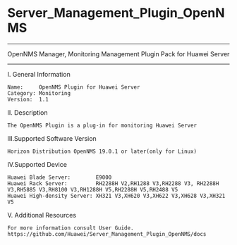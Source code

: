 # Server_Management_Plugin_OpenNMS

****************************************************************************
OpenNMS Manager, Monitoring Management Plugin Pack for Huawei Server
****************************************************************************

I. General Information

    Name:     OpenNMS Plugin for Huawei Server
    Category: Monitoring
    Version:  1.1


II. Description

    The OpenNMS Plugin is a plug-in for monitoring Huawei Server
    
III.Supported Software Version

    Horizon Distribution OpenNMS 19.0.1 or later(only for Linux)
	
IV.Supported Device

    Huawei Blade Server:        E9000
    Huawei Rack Server:         RH2288H V2,RH1288 V3,RH2288 V3, RH2288H V3,RH5885 V3,RH8100 V3,RH1288H V5,RH2288H V5,RH2488 V5
    Huawei High-density Server: XH321 V3,XH620 V3,XH622 V3,XH628 V3,XH321 V5
    
V. Additional Resources

    For more information consult User Guide. https://github.com/Huawei/Server_Management_Plugin_OpenNMS/docs
